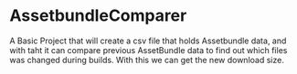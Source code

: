 # AssetbundleComparer

A Basic Project that will create a csv file that holds Assetbundle data, and with taht it can compare previous AssetBundle data to find out which files was changed during builds. With this we can get the new download size.
